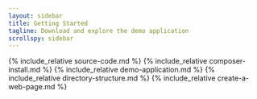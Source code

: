 ```yaml
---
layout: sidebar
title: Getting Started
tagline: Download and explore the demo application
scrollspy: sidebar
---
```

{% include_relative source-code.md %}
{% include_relative composer-install.md %}
{% include_relative demo-application.md %}
{% include_relative directory-structure.md %}
{% include_relative create-a-web-page.md %}
